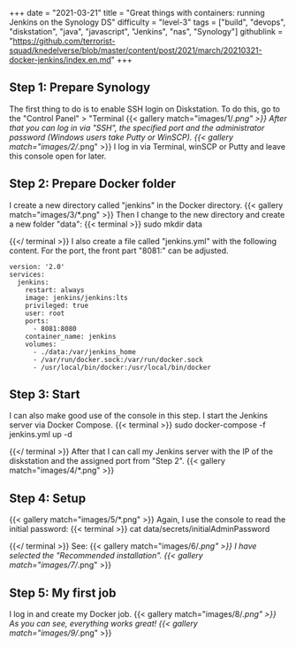 +++
date = "2021-03-21"
title = "Great things with containers: running Jenkins on the Synology DS"
difficulty = "level-3"
tags = ["build", "devops", "diskstation", "java", "javascript", "Jenkins", "nas", "Synology"]
githublink = "https://github.com/terrorist-squad/knedelverse/blob/master/content/post/2021/march/20210321-docker-jenkins/index.en.md"
+++

## Step 1: Prepare Synology
The first thing to do is to enable SSH login on Diskstation. To do this, go to the "Control Panel" > "Terminal
{{< gallery match="images/1/*.png" >}}
After that you can log in via "SSH", the specified port and the administrator password (Windows users take Putty or WinSCP).
{{< gallery match="images/2/*.png" >}}
I log in via Terminal, winSCP or Putty and leave this console open for later.
## Step 2: Prepare Docker folder
I create a new directory called "jenkins" in the Docker directory.
{{< gallery match="images/3/*.png" >}}
Then I change to the new directory and create a new folder "data":
{{< terminal >}}
sudo mkdir data

{{</ terminal >}}
I also create a file called "jenkins.yml" with the following content. For the port, the front part "8081:" can be adjusted.
```
version: '2.0'
services:
  jenkins:
    restart: always
    image: jenkins/jenkins:lts
    privileged: true
    user: root
    ports:
      - 8081:8080
    container_name: jenkins
    volumes:
      - ./data:/var/jenkins_home
      - /var/run/docker.sock:/var/run/docker.sock
      - /usr/local/bin/docker:/usr/local/bin/docker

```

## Step 3: Start
I can also make good use of the console in this step. I start the Jenkins server via Docker Compose.
{{< terminal >}}
sudo docker-compose -f jenkins.yml up -d

{{</ terminal >}}
After that I can call my Jenkins server with the IP of the diskstation and the assigned port from "Step 2".
{{< gallery match="images/4/*.png" >}}

## Step 4: Setup

{{< gallery match="images/5/*.png" >}}
Again, I use the console to read the initial password:
{{< terminal >}}
cat data/secrets/initialAdminPassword

{{</ terminal >}}
See:
{{< gallery match="images/6/*.png" >}}
I have selected the "Recommended installation".
{{< gallery match="images/7/*.png" >}}

## Step 5: My first job
I log in and create my Docker job.
{{< gallery match="images/8/*.png" >}}
As you can see, everything works great!
{{< gallery match="images/9/*.png" >}}
